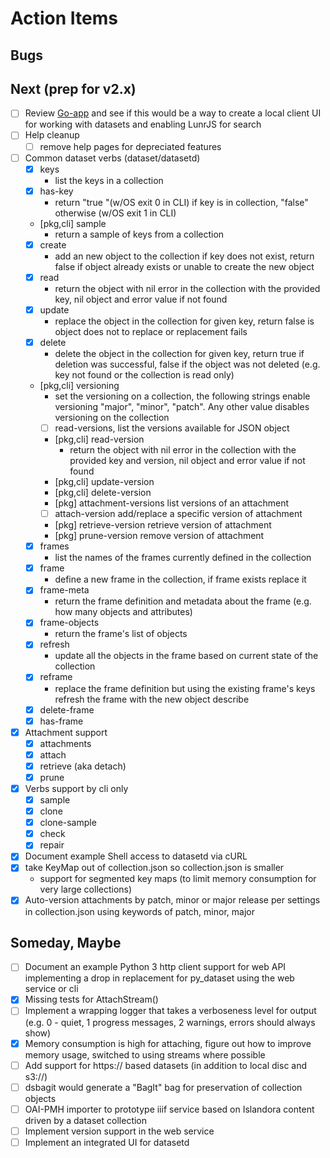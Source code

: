 
Action Items
============

Bugs
----

Next (prep for v2.x)
--------------------

- [ ] Review [Go-app](https://go-app.dev/) and see if this would be a way to create a local client UI for working with datasets and enabling LunrJS for search
- [ ] Help cleanup
    - [ ] remove help pages for depreciated features
- [ ] Common dataset verbs (dataset/datasetd)
    - [X] keys
        - list the keys in a collection
    - [X] has-key
        - return "true "(w/OS exit 0 in CLI) if key is in collection,
          "false" otherwise (w/OS exit 1 in CLI)
    - [pkg,cli] sample
        - return a sample of keys from a collection
    - [X] create
        - add an new object to the collection if key does not exist,
          return false if object already exists or unable to create
          the new object
    - [X] read
        - return the object with nil error in the collection with the
          provided key, nil object and error value if not found
    - [X] update
        - replace the object in the collection for given key, return false
          is object does not to replace or replacement fails
    - [X] delete
        - delete the object in the collection for given key, return true
          if deletion was successful, false if the object was not deleted
          (e.g. key not found or the collection is read only)
    - [pkg,cli] versioning
        - set the versioning on a collection, the following strings enable
          versioning "major", "minor", "patch". Any other value disables
          versioning on the collection
        - [ ] read-versions, list the versions available for JSON object
        - [pkg,cli] read-version
             - return the object with nil error in the collection with the
               provided key and version, nil object and error value if not
               found
        - [pkg,cli] update-version
        - [pkg,cli] delete-version
        - [pkg] attachment-versions list versions of an attachment
        - [ ] attach-version add/replace a specific version of attachment
        - [pkg] retrieve-version retrieve version of attachment
        - [pkg] prune-version remove version of attachment
    - [X] frames
        - list the names of the frames currently defined in the collection
    - [X] frame
        - define a new frame in the collection, if frame exists replace it
    - [X] frame-meta
        - return the frame definition and metadata about the frame (e.g.
          how many objects and attributes)
    - [X] frame-objects
        - return the frame's list of objects
    - [X] refresh
        - update all the objects in the frame based on current state of
          the collection
    - [X] reframe
        - replace the frame definition but using the existing frame's keys
          refresh the frame with the new object describe
    - [X] delete-frame
    - [X] has-frame
- [X] Attachment support
    - [X] attachments
    - [X] attach
    - [X] retrieve (aka detach)
    - [X] prune
- [X] Verbs support by cli only
    - [X] sample
    - [X] clone
    - [X] clone-sample
    - [X] check
    - [X] repair
- [X] Document example Shell access to datasetd via cURL
- [X] take KeyMap out of collection.json so collection.json is smaller
    - support for segmented key maps (to limit memory consumption for very
      large collections)
- [X] Auto-version attachments by patch, minor or major release per
      settings in collection.json using keywords of patch, minor, major

Someday, Maybe
--------------

- [ ] Document an example Python 3 http client support for web API implementing a drop in replacement for py_dataset using the web service or cli
- [X] Missing tests for AttachStream()
- [ ] Implement a wrapping logger that takes a verboseness level for
      output (e.g. 0 - quiet, 1 progress messages, 2 warnings, errors
      should always show)
- [X] Memory consumption is high for attaching, figure out how to improve
      memory usage, switched to using streams where possible
- [ ] Add support for https:// based datasets (in addition to local disc
      and s3://)
- [ ] dsbagit would generate a "BagIt" bag for preservation of collection
      objects
- [ ] OAI-PMH importer to prototype iiif service based on Islandora
      content driven by a dataset collection
- [ ] Implement version support in the web service
- [ ] Implement an integrated UI for datasetd
